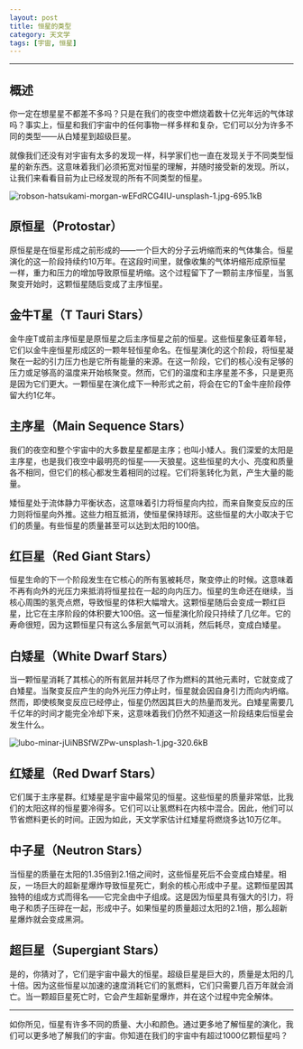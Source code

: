```yaml
---
layout: post
title: 恒星的类型
category: 天文学
tags: [宇宙, 恒星]
---
```



----------
## 概述
你一定在想星星不都差不多吗？只是在我们的夜空中燃烧着数十亿光年远的气体球吗？事实上，恒星和我们宇宙中的任何事物一样多样和复杂，它们可以分为许多不同的类型——从白矮星到超级巨星。

就像我们还没有对宇宙有太多的发现一样，科学家们也一直在发现关于不同类型恒星的新东西。这意味着我们必须拓宽对恒星的理解，并随时接受新的发现。所以，让我们来看看目前为止已经发现的所有不同类型的恒星。

![robson-hatsukami-morgan-wEFdRCG4IU-unsplash-1.jpg-695.1kB][1]

## 原恒星（Protostar）

原恒星是在恒星形成之前形成的——一个巨大的分子云坍缩而来的气体集合。恒星演化的这一阶段持续约10万年。在这段时间里，就像收集的气体坍缩形成原恒星一样，重力和压力的增加导致原恒星坍缩。这个过程留下了一颗前主序恒星，当氢聚变开始时，这颗恒星随后变成了主序恒星。

## 金牛T星（T Tauri Stars）

金牛座T或前主序恒星是原恒星之后主序恒星之前的恒星。这些恒星象征着年轻，它们以金牛座恒星形成区的一颗年轻恒星命名。在恒星演化的这个阶段，将恒星凝聚在一起的引力压力也是它所有能量的来源。在这一阶段，它们的核心没有足够的压力或足够高的温度来开始核聚变。然而，它们的温度和主序星差不多，只是更亮是因为它们更大。一颗恒星在演化成下一种形式之前，将会在它的T金牛座阶段停留大约1亿年。

## 主序星（Main Sequence Stars）

我们的夜空和整个宇宙中的大多数星星都是主序；也叫小矮人。我们深爱的太阳是主序星，也是我们夜空中最明亮的恒星——天狼星。这些恒星的大小、亮度和质量各不相同，但它们的核心都发生着相同的过程。它们将氢转化为氦，产生大量的能量。

矮恒星处于流体静力平衡状态，这意味着引力将恒星向内拉，而来自聚变反应的压力则将恒星向外推。这些力相互抵消，使恒星保持球形。这些恒星的大小取决于它们的质量。有些恒星的质量甚至可以达到太阳的100倍。

## 红巨星（Red Giant Stars）

恒星生命的下一个阶段发生在它核心的所有氢被耗尽，聚变停止的时候。这意味着不再有向外的光压力来抵消将恒星拉在一起的向内压力。恒星的生命还在继续，当核心周围的氢壳点燃，导致恒星的体积大幅增大。这颗恒星随后会变成一颗红巨星，比它在主序阶段的体积要大100倍。这一恒星演化阶段只持续了几亿年。它的寿命很短，因为这颗恒星只有这么多层氦气可以消耗，然后耗尽，变成白矮星。

## 白矮星（White Dwarf Stars）

当一颗恒星消耗了其核心的所有氦层并耗尽了作为燃料的其他元素时，它就变成了白矮星。当聚变反应产生的向外光压力停止时，恒星就会因自身引力而向内坍缩。然而，即使核聚变反应已经停止，恒星仍然因其巨大的热量而发光。白矮星需要几千亿年的时间才能完全冷却下来，这意味着我们仍然不知道这一阶段结束后恒星会发生什么。

![lubo-minar-jUiNBSfWZPw-unsplash-1.jpg-320.6kB][2]

## 红矮星（Red Dwarf Stars）

它们属于主序星群。红矮星是宇宙中最常见的恒星。这些恒星的质量非常低，比我们的太阳这样的恒星要冷得多。它们可以让氢燃料在内核中混合。因此，他们可以节省燃料更长的时间。正因为如此，天文学家估计红矮星将燃烧多达10万亿年。

## 中子星（Neutron Stars）

当恒星的质量在太阳的1.35倍到2.1倍之间时，这些恒星死后不会变成白矮星。相反，一场巨大的超新星爆炸导致恒星死亡，剩余的核心形成中子星。这颗恒星因其独特的组成方式而得名——它完全由中子组成。这是因为恒星具有强大的引力，将电子和质子压碎在一起，形成中子。如果恒星的质量超过太阳的2.1倍，那么超新星爆炸就会变成黑洞。

## 超巨星（Supergiant Stars）

是的，你猜对了，它们是宇宙中最大的恒星。超级巨星是巨大的，质量是太阳的几十倍。因为这些恒星以加速的速度消耗它们的氢燃料，它们只需要几百万年就会消亡。当一颗超巨星死亡时，它会产生超新星爆炸，并在这个过程中完全解体。


----------
如你所见，恒星有许多不同的质量、大小和颜色。通过更多地了解恒星的演化，我们可以更多地了解我们的宇宙。你知道在我们的宇宙中有超过1000亿颗恒星吗？


  [1]: http://static.zybuluo.com/gamedebug/1nfjgnq3rz442cxz6yooswwo/robson-hatsukami-morgan-wEFdRCG4IU-unsplash-1.jpg
  [2]: http://static.zybuluo.com/gamedebug/o00bt1twhpu5348aqbgb3t50/lubo-minar-jUiNBSfWZPw-unsplash-1.jpg